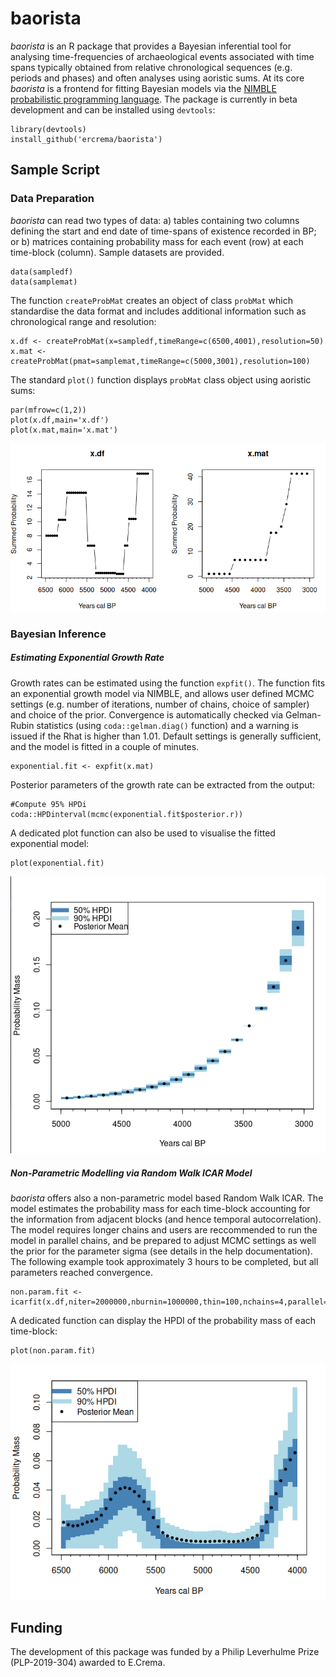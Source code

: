 # baorista
_baorista_ is an R package that provides a Bayesian inferential tool for analysing time-frequencies of archaeological events associated with time spans typically obtained from relative chronological sequences (e.g. periods and phases) and often analyses using aoristic sums. At its core _baorista_ is a frontend for fitting Bayesian models via the [NIMBLE probabilistic programming language](https://r-nimble.org/). The package is currently in beta development and can be installed using `devtools`:

```
library(devtools)
install_github('ercrema/baorista')
```

## Sample Script
### Data Preparation
_baorista_ can read two types of data: a) tables containing two columns defining the start and end date of time-spans of existence recorded in BP; or b) matrices containing probability mass for each event (row) at each time-block (column). Sample datasets are provided.

```
data(sampledf)
data(samplemat)
```

The function `createProbMat` creates an object of class `probMat` which standardise the data format and includes additional information such as chronological range and resolution:

```
x.df <- createProbMat(x=sampledf,timeRange=c(6500,4001),resolution=50)
x.mat <- createProbMat(pmat=samplemat,timeRange=c(5000,3001),resolution=100)
```

The standard `plot()` function displays `probMat` class object using aoristic sums:

```
par(mfrow=c(1,2))
plot(x.df,main='x.df')
plot(x.mat,main='x.mat')
```
![image](https://github.com/ercrema/baorista/blob/main/readme_figs/fig1.png)

### Bayesian Inference

##### Estimating Exponential Growth Rate

Growth rates can be estimated using the function `expfit()`. The function fits an exponential growth model via NIMBLE, and allows user defined MCMC settings (e.g. number of iterations, number of chains, choice of sampler) and choice of the prior. Convergence is automatically checked via Gelman-Rubin statistics (using `coda::gelman.diag()` function) and a warning is issued if the Rhat is higher than 1.01. Default settings is generally sufficient, and the model is fitted in a couple of minutes.

```
exponential.fit <- expfit(x.mat)
```
Posterior parameters of the growth rate can be extracted from the output:

```
#Compute 95% HPDi
coda::HPDinterval(mcmc(exponential.fit$posterior.r))
```
A dedicated plot function can also be used to visualise the fitted exponential model:

```
plot(exponential.fit)
```
![image](https://github.com/ercrema/baorista/blob/main/readme_figs/fig2.png)

##### Non-Parametric Modelling via Random Walk ICAR Model

_baorista_ offers also a non-parametric model based Random Walk ICAR. The model estimates the probability mass for each time-block accounting for the information from adjacent blocks (and hence temporal autocorrelation). The model requires longer chains and users are reccommended to run the model in parallel chains, and be prepared to adjust MCMC settings as well the prior for the parameter sigma (see details in the help documentation). The following example took approximately 3 hours to be completed, but all parameters reached convergence.

```
non.param.fit <- icarfit(x.df,niter=2000000,nburnin=1000000,thin=100,nchains=4,parallel=TRUE)
```

A dedicated function can display the HPDI of the probability mass of each time-block:  

```
plot(non.param.fit)
```
![image](https://github.com/ercrema/baorista/blob/main/readme_figs/fig3.png)

## Funding
The development of this package was funded by a Philip Leverhulme Prize (PLP-2019-304) awarded to E.Crema.

